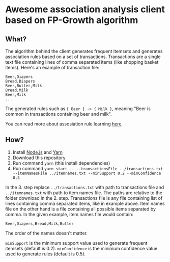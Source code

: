 # Awesome association analysis client based on FP-Growth algorithm

## What?

The algorithm behind the client generates frequent itemsets and generates association rules based on a set of transactions.
Transactions are a single text file containing lines of comma separated items (like shopping basket items). Here's an example
of transaction file:

```
Beer,Diapers
Bread,Diapers
Beer,Butter,Milk
Bread,Milk
Beer,Milk
...
```

The generated rules such as `{ Beer } -> { Milk }`, meaning "Beer is common in transactions containing beer and milk".

You can read more about assosiation rule learning [here](https://en.wikipedia.org/wiki/Association_rule_learning).

## How?

1. Install [Node.js](https://nodejs.org/en) and [Yarn](https://yarnpkg.com/en/) 
1. Download this repository
2. Run command `yarn` (this install dependencies)
3. Run command `yarn start -- --transactionsFile ../transactions.txt --itemNamesFile ../itemnames.txt --minSupport 0.2 --minConfidence 0.5`

In the 3. step replace `../transactions.txt` with path to transactions file and `../itemnames.txt` with path to item names file. The paths are relative to the folder download in the 2. step.
Transactions file is any file containing list of lines containing comma separated items, like in example above. 
Item names file on the other hand is a file containing all possible items separated by comma. In the given example, item names file would contain:

```
Beer,Diapers,Bread,Milk,Butter
```

The order of the names doesn't matter.

`minSupport` is the minimum support value used to generate frequent itemsets (default is 0.2). `minConfidence` is the minimum confidence value used to generate rules (default is 0.5).